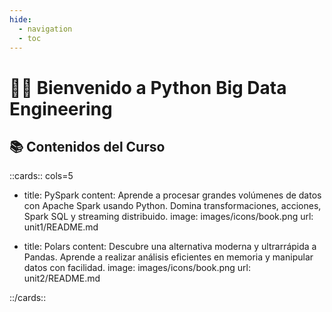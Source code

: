 ```yaml
---
hide:
  - navigation
  - toc
---
```


# 👨‍💻 Bienvenido a **Python Big Data Engineering**



## 📚 Contenidos del Curso


::cards:: cols=5

- title: PySpark
  content: Aprende a procesar grandes volúmenes de datos con Apache Spark usando Python. Domina transformaciones, acciones, Spark SQL y streaming distribuido.
  image: images/icons/book.png
  url: unit1/README.md

- title: Polars
  content: Descubre una alternativa moderna y ultrarrápida a Pandas. Aprende a realizar análisis eficientes en memoria y manipular datos con facilidad.
  image: images/icons/book.png
  url: unit2/README.md

::/cards::



